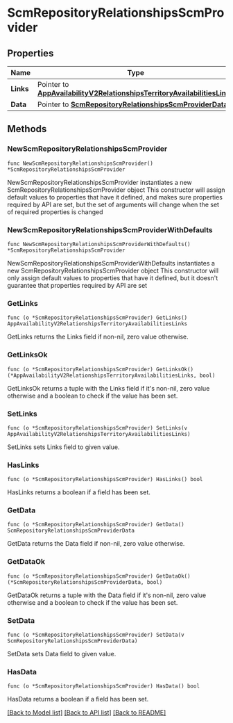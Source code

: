 # ScmRepositoryRelationshipsScmProvider

## Properties

Name | Type | Description | Notes
------------ | ------------- | ------------- | -------------
**Links** | Pointer to [**AppAvailabilityV2RelationshipsTerritoryAvailabilitiesLinks**](AppAvailabilityV2RelationshipsTerritoryAvailabilitiesLinks.md) |  | [optional] 
**Data** | Pointer to [**ScmRepositoryRelationshipsScmProviderData**](ScmRepositoryRelationshipsScmProviderData.md) |  | [optional] 

## Methods

### NewScmRepositoryRelationshipsScmProvider

`func NewScmRepositoryRelationshipsScmProvider() *ScmRepositoryRelationshipsScmProvider`

NewScmRepositoryRelationshipsScmProvider instantiates a new ScmRepositoryRelationshipsScmProvider object
This constructor will assign default values to properties that have it defined,
and makes sure properties required by API are set, but the set of arguments
will change when the set of required properties is changed

### NewScmRepositoryRelationshipsScmProviderWithDefaults

`func NewScmRepositoryRelationshipsScmProviderWithDefaults() *ScmRepositoryRelationshipsScmProvider`

NewScmRepositoryRelationshipsScmProviderWithDefaults instantiates a new ScmRepositoryRelationshipsScmProvider object
This constructor will only assign default values to properties that have it defined,
but it doesn't guarantee that properties required by API are set

### GetLinks

`func (o *ScmRepositoryRelationshipsScmProvider) GetLinks() AppAvailabilityV2RelationshipsTerritoryAvailabilitiesLinks`

GetLinks returns the Links field if non-nil, zero value otherwise.

### GetLinksOk

`func (o *ScmRepositoryRelationshipsScmProvider) GetLinksOk() (*AppAvailabilityV2RelationshipsTerritoryAvailabilitiesLinks, bool)`

GetLinksOk returns a tuple with the Links field if it's non-nil, zero value otherwise
and a boolean to check if the value has been set.

### SetLinks

`func (o *ScmRepositoryRelationshipsScmProvider) SetLinks(v AppAvailabilityV2RelationshipsTerritoryAvailabilitiesLinks)`

SetLinks sets Links field to given value.

### HasLinks

`func (o *ScmRepositoryRelationshipsScmProvider) HasLinks() bool`

HasLinks returns a boolean if a field has been set.

### GetData

`func (o *ScmRepositoryRelationshipsScmProvider) GetData() ScmRepositoryRelationshipsScmProviderData`

GetData returns the Data field if non-nil, zero value otherwise.

### GetDataOk

`func (o *ScmRepositoryRelationshipsScmProvider) GetDataOk() (*ScmRepositoryRelationshipsScmProviderData, bool)`

GetDataOk returns a tuple with the Data field if it's non-nil, zero value otherwise
and a boolean to check if the value has been set.

### SetData

`func (o *ScmRepositoryRelationshipsScmProvider) SetData(v ScmRepositoryRelationshipsScmProviderData)`

SetData sets Data field to given value.

### HasData

`func (o *ScmRepositoryRelationshipsScmProvider) HasData() bool`

HasData returns a boolean if a field has been set.


[[Back to Model list]](../README.md#documentation-for-models) [[Back to API list]](../README.md#documentation-for-api-endpoints) [[Back to README]](../README.md)


